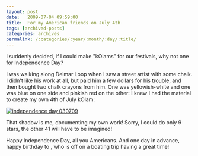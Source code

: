 ```yaml
---
layout: post
date:	2009-07-04 09:59:00
title:  For my American friends on July 4th
tags: [archived-posts]
categories: archives
permalink: /:categories/:year/:month/:day/:title/
---
```

I suddenly decided, if I could make "kOlams" for our festivals, why not one for Independence Day?

I was walking along Delmar Loop when I saw a street artist with some chalk. I didn't like his work at all, but paid him a few dollars for his trouble, and then bought two chalk crayons from him. One was yellowish-white and one was blue on one side and pinkish red on the other: I knew I had the material to create my own 4th of July kOlam:


<a href="http://s562.photobucket.com/albums/ss67/pugaippadam/?action=view&current=IMG_2339.jpg" target="_blank"><img src="http://i562.photobucket.com/albums/ss67/pugaippadam/IMG_2339.jpg" border="0" alt="independence day 030709"></a>

That shadow is me, documenting my own work! Sorry, I could do only 9 stars, the other 41 will have to be imagined!


Happy Independence Day, all you Americans. And one day in advance, happy birthday to <LJ user="idahoswede">, who is off on a boating trip having a great time!
